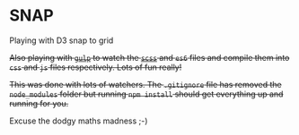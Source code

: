 # SNAP
Playing with D3 snap to grid

~~Also playing with [`gulp`](https://gulpjs.com/) to watch the [`scss`](http://sass-lang.com/) and `es6` files and compile them into `css` and `js` files respectively. Lots of fun really!~~

~~This was done with lots of watchers. The `.gitignore` file has removed the `node_modules` folder but running `npm install` should get everything up and running for you.~~

Excuse the dodgy maths madness ;-)
